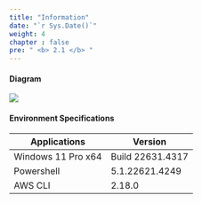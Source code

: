 ```yaml
---
title: "Information"
date: "`r Sys.Date()`"
weight: 4
chapter : false
pre: " <b> 2.1 </b> "
---
```


#### Diagram

![](/images/WorkshopDiagram.svg?width=50pc)

#### Environment Specifications

| Applications       | Version          |
|--------------------|------------------|
| Windows 11 Pro x64 | Build 22631.4317 |
| Powershell         | 5.1.22621.4249   |
| AWS CLI            | 2.18.0           |